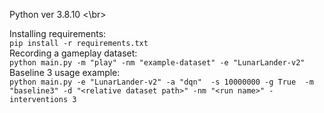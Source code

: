 Python ver 3.8.10 <\br>

Installing requirements: </br>
```pip install -r requirements.txt``` </br>
Recording a gameplay dataset: </br>
```python main.py -m "play" -nm "example-dataset" -e "LunarLander-v2"``` </br>
Baseline 3 usage example: </br>
```python main.py -e "LunarLander-v2" -a "dqn"  -s 10000000 -g True  -m "baseline3" -d "<relative dataset path>" -nm "<run name>" -interventions 3``` </br>
